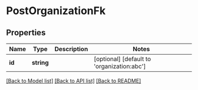 # PostOrganizationFk

## Properties

 Name   | Type       | Description | Notes                                      
--------|------------|-------------|--------------------------------------------
 **id** | **string** |             | [optional] [default to 'organization:abc'] 

[[Back to Model list]](../../README.md#documentation-for-models) [[Back to API list]](../../README.md#documentation-for-api-endpoints) [[Back to README]](../../README.md)



